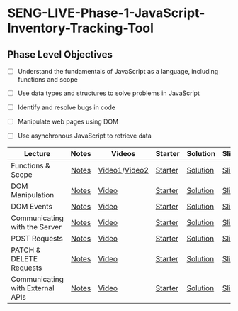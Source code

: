 # SENG-LIVE-Phase-1-JavaScript-Inventory-Tracking-Tool
## Phase Level Objectives
- [ ] Understand the fundamentals of JavaScript as a language, including functions and scope
- [ ] Use data types and structures to solve problems in JavaScript
- [ ] Identify and resolve bugs in code
- [ ] Manipulate web pages using DOM
- [ ] Use asynchronous JavaScript to retrieve data


| Lecture                          |                                                        Notes                                                         | Videos      | Starter      | Solution      | Slides      |
| -------------------------------- | :------------------------------------------------------------------------------------------------------------------: | ----------- | ------------ | ------------- | ----------- |
| Functions & Scope                | [Notes](https://docs.google.com/document/d/1_zpuS3HaQoqdAnVL4dSTCmFpJqGXNGgKi8AzS_25S0I/edit#heading=h.soz4ebo9uzul) | [Video1](https://www.youtube.com/watch?v=BmVjGFeoOkw)/[Video2](https://www.youtube.com/watch?v=cikY3mX6Wik)  | [Starter](https://github.com/learn-co-students/se-west-042224-Phase-1-JavaScript-Inventory-Tool/tree/main) | [Solution](https://github.com/learn-co-students/se-west-042224-Phase-1-JavaScript-Inventory-Tool/tree/01_solution/01_Functions_%26_Scope) | [Slides](https://raw.githack.com/learn-co-students/se-west-042224-Phase-1-JavaScript-Inventory-Tool/main/01_Functions_&_Scope/assets/export/index.html) |
| DOM Manipulation                 | [Notes](https://docs.google.com/document/d/1_zpuS3HaQoqdAnVL4dSTCmFpJqGXNGgKi8AzS_25S0I/edit#heading=h.soz4ebo9uzul) | [Video](https://www.youtube.com/watch?v=Sw6fR1NtTkY) | [Starter](https://github.com/learn-co-students/se-west-042224-Phase-1-JavaScript-Inventory-Tool/tree/main/02_DOM_Manipulation) | [Solution](https://github.com/learn-co-students/se-west-042224-Phase-1-JavaScript-Inventory-Tool/tree/02_solution/02_DOM_Manipulation) | [Slides](https://raw.githack.com/learn-co-students/se-west-042224-Phase-1-JavaScript-Inventory-Tool/main/02_DOM_Manipulation/assets/export/index.html) |
| DOM Events                       | [Notes](https://docs.google.com/document/d/1_zpuS3HaQoqdAnVL4dSTCmFpJqGXNGgKi8AzS_25S0I/edit#heading=h.soz4ebo9uzul) | [Video](https://www.youtube.com/watch?v=GBo0ftdxJFw) | [Starter](https://github.com/learn-co-students/se-west-042224-Phase-1-JavaScript-Inventory-Tool/tree/main) | [Solution](https://github.com/learn-co-students/se-west-042224-Phase-1-JavaScript-Inventory-Tool/tree/03_solution/03_DOM_Events) | [Slides](https://raw.githack.com/learn-co-students/se-west-042224-Phase-1-JavaScript-Inventory-Tool/main/03_DOM_Events/assets/export/index.html?q=Jessica) |
| Communicating with the Server    | [Notes](https://docs.google.com/document/d/1_zpuS3HaQoqdAnVL4dSTCmFpJqGXNGgKi8AzS_25S0I/edit#heading=h.soz4ebo9uzul) | [Video](https://www.youtube.com/watch?v=HyssXC8edyE) | [Starter](https://github.com/learn-co-students/se-west-042224-Phase-1-JavaScript-Inventory-Tool/tree/main/04_Communicating_with_the_Server) | [Solution](https://github.com/learn-co-students/se-west-042224-Phase-1-JavaScript-Inventory-Tool/tree/04_solution/04_Communicating_with_the_Server) | [Slides](https://raw.githack.com/learn-co-students/se-west-042224-Phase-1-JavaScript-Inventory-Tool/main/04_Communicating_with_the_Server/assets/export/index.html) |
| POST Requests                    | [Notes](https://docs.google.com/document/d/1_zpuS3HaQoqdAnVL4dSTCmFpJqGXNGgKi8AzS_25S0I/edit#heading=h.soz4ebo9uzul) | [Video](https://www.youtube.com/watch?v=QlQa803yLG4) | [Starter](https://github.com/learn-co-students/se-west-042224-Phase-1-JavaScript-Inventory-Tool/tree/main/05_POST_request) | [Solution](https://github.com/learn-co-students/se-west-042224-Phase-1-JavaScript-Inventory-Tool/tree/05_solution/05_POST_request) | [Slides](https://raw.githack.com/learn-co-students/se-west-042224-Phase-1-JavaScript-Inventory-Tool/main/05_POST_request/assets/export/index.html) |
| PATCH & DELETE Requests          | [Notes](https://docs.google.com/document/d/1_zpuS3HaQoqdAnVL4dSTCmFpJqGXNGgKi8AzS_25S0I/edit#heading=h.soz4ebo9uzul) | [Video](https://www.youtube.com/watch?v=9FWjC_w_PFw) | [Starter](https://github.com/learn-co-students/se-west-042224-Phase-1-JavaScript-Inventory-Tool/tree/main/06_PATCH_and_DELETE_Requests) | [Solution](https://github.com/learn-co-students/se-west-042224-Phase-1-JavaScript-Inventory-Tool/tree/06_solution/06_PATCH_and_DELETE_Requests) | [Slides](https://raw.githack.com/learn-co-students/se-west-042224-Phase-1-JavaScript-Inventory-Tool/main/06_PATCH_and_DELETE_Requests/assets/export/index.html) |
| Communicating with External APIs | [Notes](https://docs.google.com/document/d/1_zpuS3HaQoqdAnVL4dSTCmFpJqGXNGgKi8AzS_25S0I/edit#heading=h.soz4ebo9uzul) | [Video](https://www.youtube.com/watch?v=ijBruix0PmY) | [Starter](https://github.com/learn-co-students/se-west-042224-Phase-1-JavaScript-Inventory-Tool/tree/main/07_Communicating_with_External_APIS) | [Solution](https://github.com/learn-co-students/se-west-042224-Phase-1-JavaScript-Inventory-Tool/tree/07_solution/07_Communicating_with_External_APIS) | [Slides](https://raw.githack.com/learn-co-students/se-west-042224-Phase-1-JavaScript-Inventory-Tool/main/07_Communicating_with_External_APIS/assets/export/index.html) |